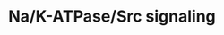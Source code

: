 ---
annotations:
- id: PW:0000648
  parent: signaling pathway
  type: Pathway Ontology
  value: cell adhesion signaling pathway
authors:
- Tianjiang
- Eweitz
description: Na/K-ATPase/Src Signaling
last-edited: 2021-05-11
organisms:
- Mus musculus
redirect_from:
- /index.php/Pathway:WP5051
- /instance/WP5051
revision: null
schema-jsonld:
- '@context': https://schema.org/
  '@id': https://wikipathways.github.io/pathways/WP5051.html
  '@type': Dataset
  creator:
    '@type': Organization
    name: WikiPathways
  description: Na/K-ATPase/Src Signaling
  keywords:
  - Akt1
  - Akt2
  - Akt3
  - Apaf1
  - Araf
  - Atp1a1
  - Atp1b1
  - Bad
  - Bcar1
  - Bcl2
  - Birc2
  - Birc3
  - Birc4
  - Blk
  - Braf
  - Casp3
  - Casp9
  - Catnb
  - Cav
  - Cav2
  - Cav3
  - Ccnd1
  - Ccnd2
  - Ccnd3
  - Crk
  - Crk1
  - Dock1
  - Egfr
  - Elk1
  - Erbb2
  - Fgr
  - Flt1
  - Fyn
  - Grb2
  - Gsk3b
  - Ha-Ras
  - Hck
  - Igf1r
  - Ilk
  - Jun
  - Kdr
  - Map2k1
  - Map2k2
  - Map2k3
  - Map2k5
  - Map2k6
  - Mapk1
  - Mapk12
  - Mapk4
  - Mapk6
  - Mapk7
  - Mapk8
  - Mapk9
  - Met
  - Mtor
  - Pak1
  - Pak2
  - Pak3
  - Pak4
  - Pak6
  - Pak7
  - Pdgfra
  - Pdgfrb
  - Pik3ca
  - Pik3cb
  - Pik3cd
  - Pik3cg
  - Pik3r1
  - Pik3r2
  - Pik3r4
  - Pik3r5
  - Pten
  - Ptk2
  - Ptk6
  - Rac1
  - Rac2
  - Rac3
  - Raf1
  - Rap1a
  - Rap1b
  - Rapgef1
  - Sepp1
  - Shc1
  - Shc3
  - Sos1
  - Src
  - Srms
  - Styk1
  - Tesk2
  - Tnk1
  - Tnk2
  - Txk
  - Vav1
  - cycs
  - cyct
  license: CC0
  name: Na/K-ATPase/Src signaling
seo: CreativeWork
title: Na/K-ATPase/Src signaling
wpid: WP5051
---